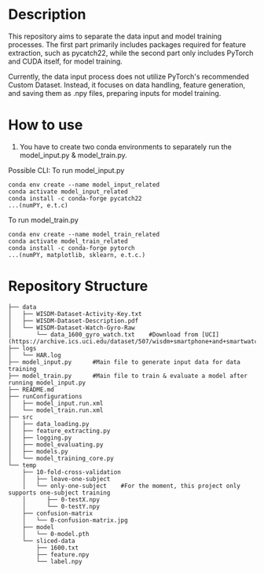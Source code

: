 # Description

This repository aims to separate the data input and model training processes. The first part primarily includes packages required for feature extraction, such as pycatch22, while the second part only includes PyTorch and CUDA itself, for model training.

Currently, the data input process does not utilize PyTorch's recommended Custom Dataset. Instead, it focuses on data handling, feature generation, and saving them as .npy files, preparing inputs for model training.

# How to use
1. You have to create two conda environments to separately run the model_input.py & model_train.py.

Possible CLI:
To run model_input.py
```commandline
conda env create --name model_input_related
conda activate model_input_related
conda install -c conda-forge pycatch22
...(numPY, e.t.c)
```

To run model_train.py
```commandline
conda env create --name model_train_related
conda activate model_train_related
conda install -c conda-forge pytorch
...(numPY, matplotlib, sklearn, e.t.c.)
```

# Repository Structure

```
├── data
│   ├── WISDM-Dataset-Activity-Key.txt
│   ├── WISDM-Dataset-Description.pdf
│   └── WISDM-Dataset-Watch-Gyro-Raw
│       └── data_1600_gyro_watch.txt    #Download from [UCI](https://archive.ics.uci.edu/dataset/507/wisdm+smartphone+and+smartwatch+activity+and+biometrics+dataset)
├── logs
│   └── HAR.log
├── model_input.py      #Main file to generate input data for data training
├── model_train.py      #Main file to train & evaluate a model after running model_input.py
├── README.md
├── runConfigurations
│   ├── model_input.run.xml    
│   └── model_train.run.xml
├── src
│   ├── data_loading.py
│   ├── feature_extracting.py
│   ├── logging.py
│   ├── model_evaluating.py
│   ├── models.py
│   └── model_training_core.py
└── temp
    ├── 10-fold-cross-validation
    │   ├── leave-one-subject
    │   └── only-one-subject    #For the moment, this project only supports one-subject training
    │      ├── 0-testX.npy
    │      └── 0-testY.npy
    ├── confusion-matrix
    │   └── 0-confusion-matrix.jpg
    ├── model
    │   └── 0-model.pth
    └── sliced-data
        ├── 1600.txt
        ├── feature.npy
        └── label.npy
```


